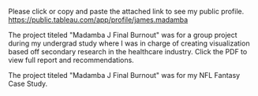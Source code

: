 Please click or copy and paste the attached link to see my public profile.
https://public.tableau.com/app/profile/james.madamba

The project titeled "Madamba J Final Burnout" was for a 
group project during my undergrad study where I was in charge of creating visualization based off secondary research in the healthcare industry. Click the PDF to view full report and recommendations.

The project titeled "Madamba J Final Burnout" was for my NFL Fantasy Case Study.
